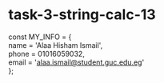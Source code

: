 # task-3-string-calc-13

const MY_INFO = {\
name = 'Alaa Hisham Ismail',\
phone = 01016059032,\
email = 'alaa.ismail@student.guc.edu.eg'\
};
